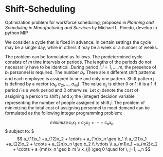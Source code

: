 # Shift-Scheduling
Optimization problem for workforce scheduling, proposed in _Planning and Scheduling in
Manufacturing and Services_ by Michael L. Pinedo, develop in python MIP  

We consider a cycle that is fixed in advance. In certain settings the cycle may be a single day, while in others it may be a week or a number of weeks.  

The problem can be formulated as follows. The predetermined cycle consists of $m$ time intervals or periods. The lengths of the periods do not necessarily have to be identical. During period $i, i = 1, . . . , m$, the presence of $b_i$ personnel is required. The number $b_i$. There are $n$ different shift patterns and each employee is assigned to one and only one pattern. Shift pattern j is defined by a vector $(a_{1j}, a_{2j}, . . . , a_{mj})$. The value $a_{ij}$ is either $0$ or $1$; it is a $1$ if period $i$ is a work period and 0 otherwise. Let $c_j$ denote the cost of assigning a person to shift $j$ and $x_j$ the (integer) decision variable representing the number of people assigned to shift $j$. The problem of minimizing the total cost of assigning personnel to meet demand can be formulated as the following integer programming problem:  

$$ minimize \, c_1x_1 + c_2x_2 + \cdots + c_nx_n $$
$ subject to: $  
$$ a_{11}x_1 +a_{12}x_2 + \cdots + a_{1n}x_n \geq b_1  \\
a_{21}x_1 +a_{22}x_2 + \cdots + a_{2n}x_n \geq b_2 \\
\vdots \\
a_{m1}x_1 +a_{m2}x_2 + \cdots + a_{mn}x_n \geq b_m \\
x_{j} \geq 0 \quad for \, j=1,...,n
 $$